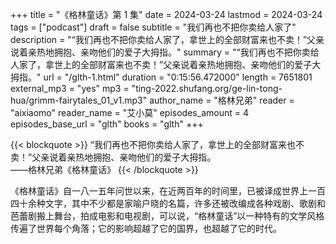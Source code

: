 +++
title = "《格林童话》第 1 集"
date = 2024-03-24
lastmod = 2024-03-24
tags = ["podcast"]
draft = false
subtitle = "我们再也不把你卖给人家了"
description = "“我们再也不把你卖给人家了，拿世上的全部财富来也不卖！”父亲说着亲热地拥抱、亲吻他们的爱子大拇指。"
summary = "“我们再也不把你卖给人家了，拿世上的全部财富来也不卖！”父亲说着亲热地拥抱、亲吻他们的爱子大拇指。"
url = "/glth-1.html"
duration = "0:15:56.472000"
length = 7651801
external_mp3 = "yes"
mp3 = "ting-2022.shufang.org/ge-lin-tong-hua/grimm-fairytales_01_v1.mp3"
author_name = "格林兄弟"
reader = "aixiaomo"
reader_name = "艾小莫"
episodes_amount = 4
episodes_base_url = "glth"
books = "glth"
+++

{{< blockquote >}}
“我们再也不把你卖给人家了，拿世上的全部财富来也不卖！”父亲说着亲热地拥抱、亲吻他们的爱子大拇指。  
——格林兄弟《格林童话》
{{< /blockquote >}}

《格林童话》自一八一五年问世以来，在近两百年的时间里，已被译成世界上一百四十余种文字，其中不少都是家喻户晓的名篇，许多还被改编成各种戏剧、歌剧和芭蕾剧搬上舞台，拍成电影和电视剧，可以说，“格林童话”以一种特有的文学风格传遍了世界每个角落；它的影响超越了它的国界，也超越了它的时代。
